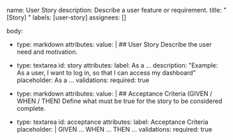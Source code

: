name: User Story
description: Describe a user feature or requirement.
title: "[Story] "
labels: [user-story]
assignees: []

body:
  - type: markdown
    attributes:
      value: |
        ## User Story
        Describe the user need and motivation.

  - type: textarea
    id: story
    attributes:
      label: As a ...
      description: "Example: As a user, I want to log in, so that I can access my dashboard"
      placeholder: As a ...
    validations:
      required: true

  - type: markdown
    attributes:
      value: |
        ## Acceptance Criteria (GIVEN / WHEN / THEN)
        Define what must be true for the story to be considered complete.

  - type: textarea
    id: acceptance
    attributes:
      label: Acceptance Criteria
      placeholder: |
        GIVEN ...
        WHEN ...
        THEN ...
    validations:
      required: true
